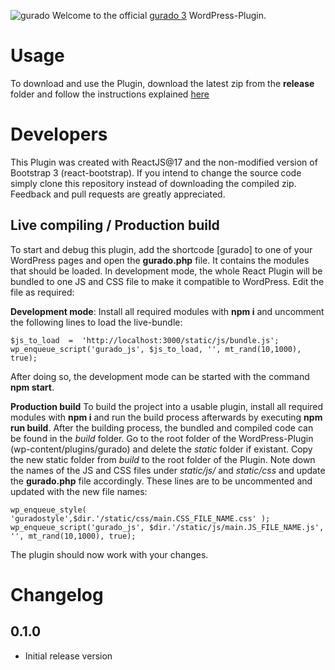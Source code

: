 ![gurado](https://cdn-int.gurado.de/fileadmin/images/gurado-logo.svg)
Welcome to the official [gurado 3](https://site.gurado.de/) WordPress-Plugin.

# Usage

To download and use the Plugin, download the latest zip from the **release** folder and follow the instructions explained [here](https://support.gurado.de/de/articles/5573647-benutzerhandbuch-gurado-wordpress-plugin)

# Developers

This Plugin was created with ReactJS@17 and the non-modified version of Bootstrap 3 (react-bootstrap). If you intend to change the source code simply clone this repository instead of downloading the compiled zip. Feedback and pull requests are greatly appreciated.

## Live compiling / Production build

To start and debug this plugin, add the shortcode [gurado] to one of your WordPress pages and open the **gurado.php** file. It contains the modules that should be loaded. In development mode, the whole React Plugin will be bundled to one JS and CSS file to make it compatible to WordPress. Edit the file as required:

**Development mode**:
Install all required modules with **npm i** and uncomment the following lines to load the live-bundle:

    $js_to_load  =  'http://localhost:3000/static/js/bundle.js';
    wp_enqueue_script('gurado_js', $js_to_load, '', mt_rand(10,1000), true);

After doing so, the development mode can be started with the command **npm start**.

**Production build**
To build the project into a usable plugin, install all required modules with **npm i** and run the build process afterwards by executing **npm run build**. After the building process, the bundled and compiled code can be found in the _build_ folder. Go to the root folder of the WordPress-Plugin (wp-content/plugins/gurado) and delete the _static_ folder if existant. Copy the new static folder from _build_ to the root folder of the Plugin. Note down the names of the JS and CSS files under _static/js/_ and _static/css_ and update the **gurado.php** file accordingly. These lines are to be uncommented and updated with the new file names:

    wp_enqueue_style( 'guradostyle',$dir.'/static/css/main.CSS_FILE_NAME.css' );
    wp_enqueue_script('gurado_js', $dir.'/static/js/main.JS_FILE_NAME.js', '', mt_rand(10,1000), true);

The plugin should now work with your changes.

# Changelog

## 0.1.0

- Initial release version
